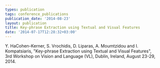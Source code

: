 ```yaml
---
types: publication
tags: conference_publications
publication_date: '2014-08-23'
layout: publication
title: Key-phrase Extraction using Textual and Visual Features
date: '2014-07-17T12:28:32+03:00'
---
```

<p>Y. HaCohen-Kerner, S. Vrochidis, D. Liparas, A. Moumtzidou and I. Kompatsiaris, "Key-phrase Extraction using Textual and Visual Features", 3rd Workshop on Vision and Language (VL), Dublin, Ireland, August 23-29, 2014.</p>

